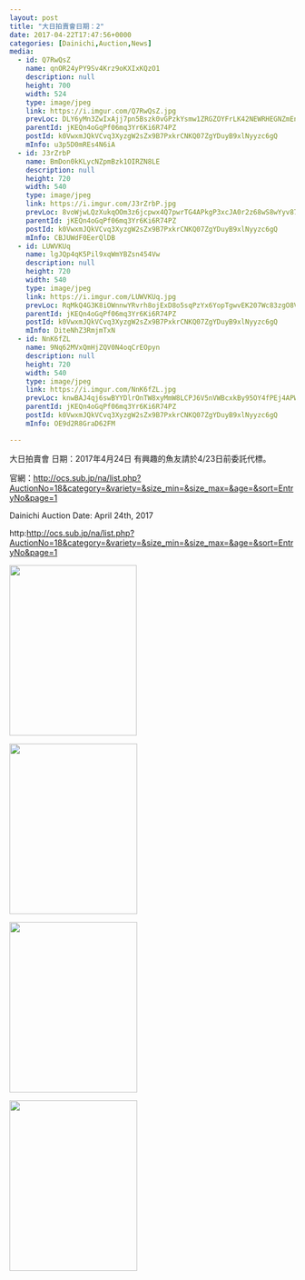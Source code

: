 ```yaml
---
layout: post
title: "大日拍賣會日期：2"
date: 2017-04-22T17:47:56+0000
categories: [Dainichi,Auction,News] 
media:
  - id: Q7RwQsZ
    name: qnOR24yPY9Sv4Krz9oKXIxKQzO1
    description: null
    height: 700
    width: 524
    type: image/jpeg
    link: https://i.imgur.com/Q7RwQsZ.jpg
    prevLoc: DLY6yMn3ZwIxAjj7pn5Bszk0vGPzkYsmw1ZRGZOYFrLK42NEWRHEGNZmEnE3TNg3JprKKrFNrWJXM9BEcWNl64mkJzILl6q2OE6NtBZG93Pl3NSXKqAQk2W5F0pY1B0RRGTyWBx9jo94HJKQgv7Q7JfQOJNg3gmMSR2g10AL2Vfrp8JDqzx9hpGOAJM1yjsAqmvxkWzjt3LvEMznP9UWXpo0gjGmFploD1x5AJSg3NDYYRkySXjE71Q
    parentId: jKEQn4oGqPf06mq3Yr6Ki6R74PZ
    postId: k0VwxmJQkVCvq3XyzgW2sZx9B7PxkrCNKQ07ZgYDuyB9xlNyyzc6gQ
    mInfo: u3p5D0mREs4N6iA
  - id: J3rZrbP
    name: BmDon0kKLycNZpmBzk1OIRZN8LE
    description: null
    height: 720
    width: 540
    type: image/jpeg
    link: https://i.imgur.com/J3rZrbP.jpg
    prevLoc: 8voWjwLQzXukqOOm3z6jcpwx4Q7pwrTG4APkgP3xcJA0r2z68wS8wYyv878xI8w9k6GpV1uZgG0KDzO4hOjPWEZ6N0iJQ5GkqEKGUk7Q4XJ1ZRsPxXx9KlZJTGyAQk33qGiDAR5KvMnOsoKoP7qNj4FQEZY098BqcgzJAg028qfWjjANYgO0tJW1EvvqwwUzlOLj9wKxT93OAOR3p7iZOWWzW0BRcp7Ny5n4NJI8OXEYKD7jCRqjOOwEqGilw8158ZNGHxy
    parentId: jKEQn4oGqPf06mq3Yr6Ki6R74PZ
    postId: k0VwxmJQkVCvq3XyzgW2sZx9B7PxkrCNKQ07ZgYDuyB9xlNyyzc6gQ
    mInfo: CBJUWdF0EerQlDB
  - id: LUWVKUq
    name: lgJQp4qK5Pil9xqWmYBZsn454Vw
    description: null
    height: 720
    width: 540
    type: image/jpeg
    link: https://i.imgur.com/LUWVKUq.jpg
    prevLoc: RqMkQ4G3K8iOWnnwYRvrh8ojExD8o5sqPzYx6YopTgwvEK207Wc83zgO8V86IjyKoWPLkDTRyGXlvm9ZU785zPXgGpHP5zPpx3p9clEgjmL48msVnRwp7WvMTGWOwRXVo7Hnk1L3qGlrcRWmymK01jhp14x9DOv9cDolmDExA2FqKK6oRBkjfR3Qw99g7puQOlQv2W2vtKVkKPJE9GCB45Lvkx2mS5WM1wA3orsEDPMp32N7F2P0ywM4Y8S5wAXRVpJxsKz
    parentId: jKEQn4oGqPf06mq3Yr6Ki6R74PZ
    postId: k0VwxmJQkVCvq3XyzgW2sZx9B7PxkrCNKQ07ZgYDuyB9xlNyyzc6gQ
    mInfo: DiteNhZ3RmjmTxN
  - id: NnK6fZL
    name: 9Nq62MVxQmHjZQV0N4oqCrEOpyn
    description: null
    height: 720
    width: 540
    type: image/jpeg
    link: https://i.imgur.com/NnK6fZL.jpg
    prevLoc: knwBAJ4qj6swBYYDlrOnTW8xyMmW8LCPJ6V5nVWBcxkBy95OY4fPEj4APWP8cgNG3r1Bkvi4EMyYKW9xc1DgLv7jYNcwZDngXP2lTXxpKmREVZhglXPYgxXlU1NxDp988ziWmoz6Wz8vUzGWkA51VqUN736o0LP6CxQqgx9wjosmVV3G9xy5S32JowwxnnHVEn1Kg6Awun78yJvqQwUMBMYVyE87uvKEmNlZ00C4k2Xkwx0jt6X3nl7gM8CNZqrE0wVkt57
    parentId: jKEQn4oGqPf06mq3Yr6Ki6R74PZ
    postId: k0VwxmJQkVCvq3XyzgW2sZx9B7PxkrCNKQ07ZgYDuyB9xlNyyzc6gQ
    mInfo: OE9d2R8GraD62FM

---
```


大日拍賣會
日期：2017年4月24日
有興趣的魚友請於4/23日前委託代標。

官網：http://ocs.sub.jp/na/list.php?AuctionNo=18&category=&variety=&size_min=&size_max=&age=&sort=EntryNo&page=1

Dainichi Auction
Date: April 24th, 2017

http:http://ocs.sub.jp/na/list.php?AuctionNo=18&category=&variety=&size_min=&size_max=&age=&sort=EntryNo&page=1


<a href="https://i.imgur.com/Q7RwQsZ.jpg"><img src="https://i.imgur.com/Q7RwQsZ.jpg" height="300" width="224" /></a>


<a href="https://i.imgur.com/J3rZrbP.jpg"><img src="https://i.imgur.com/J3rZrbP.jpg" height="300" width="225" /></a>


<a href="https://i.imgur.com/LUWVKUq.jpg"><img src="https://i.imgur.com/LUWVKUq.jpg" height="300" width="225" /></a>


<a href="https://i.imgur.com/NnK6fZL.jpg"><img src="https://i.imgur.com/NnK6fZL.jpg" height="300" width="225" /></a>
